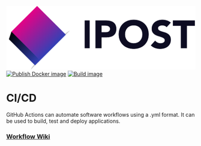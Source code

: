 ![ipost-logo](https://github.com/FIPost/docs/blob/master/assets/logo-name.png?raw=true)
[![Publish Docker image](https://github.com/FIPost/ui/actions/workflows/docker-publish.yml/badge.svg)](https://github.com/FIPost/ui/actions/workflows/docker-publish.yml)
[![Build image](https://github.com/FIPost/ui/actions/workflows/build.yml/badge.svg)](https://github.com/FIPost/ui/actions/workflows/build.yml)

# CI/CD
GitHub Actions can automate software workflows using a .yml format. It can be used to build, test and deploy applications.

<h3>
  <a href="https://github.com/FIPost/docs/wiki/Node">Workflow Wiki</a>
</h3>
